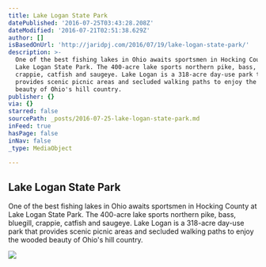 ```yaml
---
title: Lake Logan State Park
datePublished: '2016-07-25T03:43:28.208Z'
dateModified: '2016-07-21T02:51:38.629Z'
author: []
isBasedOnUrl: 'http://jaridpj.com/2016/07/19/lake-logan-state-park/'
description: >-
  One of the best fishing lakes in Ohio awaits sportsmen in Hocking County at
  Lake Logan State Park. The 400-acre lake sports northern pike, bass, bluegill,
  crappie, catfish and saugeye. Lake Logan is a 318-acre day-use park that
  provides scenic picnic areas and secluded walking paths to enjoy the wooded
  beauty of Ohio's hill country.
publisher: {}
via: {}
starred: false
sourcePath: _posts/2016-07-25-lake-logan-state-park.md
inFeed: true
hasPage: false
inNav: false
_type: MediaObject

---
```

<article style=""><h1>Lake Logan State Park</h1><p>One of the best fishing lakes in Ohio awaits sportsmen in Hocking County at Lake Logan State Park. The 400-acre lake sports northern pike, bass, bluegill, crappie, catfish and saugeye. Lake Logan is a 318-acre day-use park that provides scenic picnic areas and secluded walking paths to enjoy the wooded beauty of Ohio's hill country.</p><img src="http://jaridpj.com/wp-content/uploads/2016/07/Lake-Logan-State-Park-digital-nomad-10.jpg" /></article>